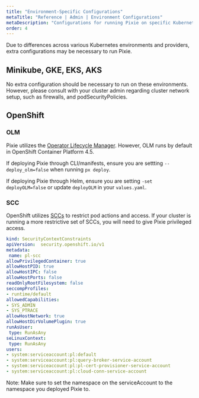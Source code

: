 ```yaml
---
title: "Environment-Specific Configurations"
metaTitle: "Reference | Admin | Environment Configurations"
metaDescription: "Configurations for running Pixie on specific Kubernetes environments"
order: 4
---
```


Due to differences across various Kubernetes environments and providers, extra configurations may be necessary to run Pixie.

## Minikube, GKE, EKS, AKS

No extra configuration should be necessary to run on these environments. However, please consult with your cluster admin regarding cluster network setup, such as firewalls, and podSecurityPolicies.

## OpenShift

### OLM

Pixie utilizes the [Operator Lifecycle Manager](https://olm.operatorframework.io/). However, OLM runs by default in OpenShift Container Platform 4.5.

If deploying Pixie through CLI/manifests, ensure you are settting `--deploy_olm=false` when running `px deploy`.

If deploying Pixie through Helm, ensure you are setting `-set deployOLM=false` or update `deployOLM` in your `values.yaml`.

### SCC

OpenShift utilizes [SCCs](https://docs.openshift.com/container-platform/4.6/authentication/managing-security-context-constraints.html) to restrict pod actions and access. If your cluster is running a more restrictive set of SCCs, you will need to give Pixie privileged access.

```yaml
kind: SecurityContextConstraints
apiVersion:  security.openshift.io/v1
metadata:
 name: pl-scc
allowPrivilegedContainer: true
allowHostPID: true
allowHostIPC: false
allowHostPorts: false
readOnlyRootFilesystem: false
seccompProfiles:
- runtime/default
allowedCapabilities:
- SYS_ADMIN
- SYS_PTRACE
allowHostNetwork: true
allowHostDirVolumePlugin: true
runAsUser:
 type: RunAsAny
seLinuxContext:
 type: RunAsAny
users:
- system:serviceaccount:pl:default
- system:serviceaccount:pl:query-broker-service-account
- system:serviceaccount:pl:pl-cert-provisioner-service-account
- system:serviceaccount:pl:cloud-conn-service-account

```

Note: Make sure to set the namespace on the serviceAccount to the namespace you deployed Pixie to.
